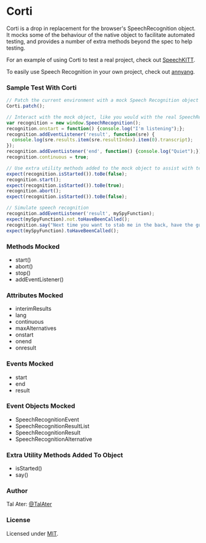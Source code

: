 # Corti

Corti is a drop in replacement for the browser's SpeechRecognition object. It mocks some of the behaviour of the native object to facilitate automated testing, and provides a number of extra methods beyond the spec to help testing.

For an example of using Corti to test a real project, check out [SpeechKITT](https://github.com/TalAter/SpeechKITT).

To easily use Speech Recognition in your own project, check out [annyang](https://github.com/TalAter/annyang).

### Sample Test With Corti

````javascript
// Patch the current environment with a mock Speech Recognition object
Corti.patch();

// Interact with the mock object, like you would with the real SpeechRecognition object
var recognition = new window.SpeechRecognition();
recognition.onstart = function() {console.log("I'm listening");};
recognition.addEventListener('result', function(sre) {
  console.log(sre.results.item(sre.resultIndex).item(0).transcript);
});
recognition.addEventListener('end', function() {console.log("Quiet");});
recognition.continuous = true;

// Use extra utility methods added to the mock object to assist with testing
expect(recognition.isStarted()).toBe(false);
recognition.start();
expect(recognition.isStarted()).toBe(true);
recognition.abort();
expect(recognition.isStarted()).toBe(false);

// Simulate speech recognition
recognition.addEventListener('result', mySpyFunction);
expect(mySpyFunction).not.toHaveBeenCalled();
recognition.say("Next time you want to stab me in the back, have the guts to do it to my face");
expect(mySpyFunction).toHaveBeenCalled();
````

### Methods Mocked

* start()
* abort()
* stop()
* addEventListener()

### Attributes Mocked

* interimResults
* lang
* continuous
* maxAlternatives
* onstart
* onend
* onresult

### Events Mocked

* start
* end
* result

### Event Objects Mocked

* SpeechRecognitionEvent
* SpeechRecognitionResultList
* SpeechRecognitionResult
* SpeechRecognitionAlternative

### Extra Utility Methods Added To Object

* isStarted()
* say()

### Author
Tal Ater: [@TalAter](https://twitter.com/TalAter)

### License
Licensed under [MIT](https://github.com/TalAter/SpeechKITT/blob/master/LICENSE).
